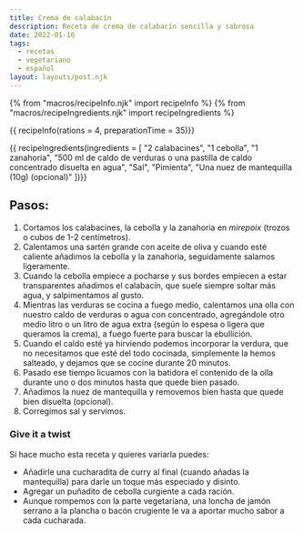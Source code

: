```yaml
---
title: Crema de calabacín
description: Receta de crema de calabacín sencilla y sabrosa
date: 2022-01-16
tags:
  - recetas
  - vegetariano
  - español
layout: layouts/post.njk
---
```


{% from "macros/recipeInfo.njk" import recipeInfo %}
{% from "macros/recipeIngredients.njk" import recipeIngredients %}

{{ recipeInfo(rations = 4, preparationTime = 35)}}

{{ recipeIngredients(ingredients = [
  "2 calabacines",
  "1 cebolla",
  "1 zanahoria",
  "500 ml de caldo de verduras o una pastilla de caldo concentrado disuelta en agua",
  "Sal",
  "Pimienta",
  "Una nuez de mantequilla (10g) (opcional)"
])}}

## Pasos:

1. Cortamos los calabacines, la cebolla y la zanahoria en _mirepoix_ (trozos o cubos de 1-2 centímetros).
1. Calentamos una sartén grande con aceite de oliva y cuando esté caliente añadimos la cebolla y la zanahoria, seguidamente salamos ligeramente.
1. Cuando la cebolla empiece a pocharse y sus bordes empiecen a estar transparentes añadimos el calabacín, que suele siempre soltar más agua, y salpimentamos al gusto.
1. Mientras las verduras se cocina a fuego medio, calentamos una olla con nuestro caldo de verduras o agua con concentrado, agregándole otro medio litro o un litro de agua extra (según lo espesa o ligera que queramos la crema), a fuego fuerte para buscar la ebullición.
1. Cuando el caldo esté ya hirviendo podemos incorporar la verdura, que no necesitamos que esté del todo cocinada, simplemente la hemos salteado, y dejamos que se cocine durante 20 minutos.
1. Pasado ese tiempo licuamos con la batidora el contenido de la olla durante uno o dos minutos hasta que quede bien pasado.
1. Añadimos la nuez de mantequilla y removemos bien hasta que quede bien disuelta (opcional).
1. Corregimos sal y servimos.

### Give it a twist

Si hace mucho esta receta y quieres variarla puedes:

- Añadirle una cucharadita de curry al final (cuando añadas la mantequilla) para darle un toque más especiado y disinto.
- Agregar un puñadito de cebolla curgiente a cada ración.
- Aunque rompemos con la parte vegetariana, una loncha de jamón serrano a la plancha o bacón crugiente le va a aportar mucho sabor a cada cucharada.
